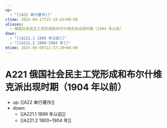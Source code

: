 ```yaml
---
up:
  - "[[A22 单行著作]]"
ctime: 2025-04-17T15:19:43+08:00
aliases:
  - 俄国社会民主工党形成和布尔什维克派出现时期（1904 年以前）
down:
  - "[[A221.1 1899 年以前]]"
  - "[[A221.2 1900~1904 年]]"
mtime: 2025-09-09T12:37:20+08:00
---
```


# A221 俄国社会民主工党形成和布尔什维克派出现时期（1904 年以前）

- up: [[A22 单行著作]]
- down:	
	- [[A221.1 1899 年以前]]
	- [[A221.2 1900~1904 年]]
	
